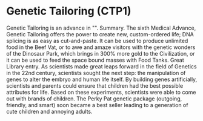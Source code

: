 # Genetic Tailoring (CTP1)

Genetic Tailoring is an advance in "".
Summary.
The sixth Medical Advance, Genetic Tailoring offers the power to create new, custom-ordered life; DNA splicing is as easy as cut-and-paste. It can be used to produce unlimited food in the Beef Vat, or to awe and amaze visitors with the genetic wonders of the Dinosaur Park, which brings in 300% more gold to the Civilization, or it can be used to feed the space bound masses with Food Tanks.
Great Library entry.
As scientists made great leaps forward in the field of Genetics in the 22nd century, scientists sought the next step: the manipulation of genes to alter the embryo and human life itself. By building genes artificially, scientists and parents could ensure that children had the best possible attributes for life. Based on these experiments, scientists were able to come out with brands of children. The Perky Pat genetic package (outgoing, friendly, and smart) soon became a best seller leading to a generation of cute children and annoying adults.